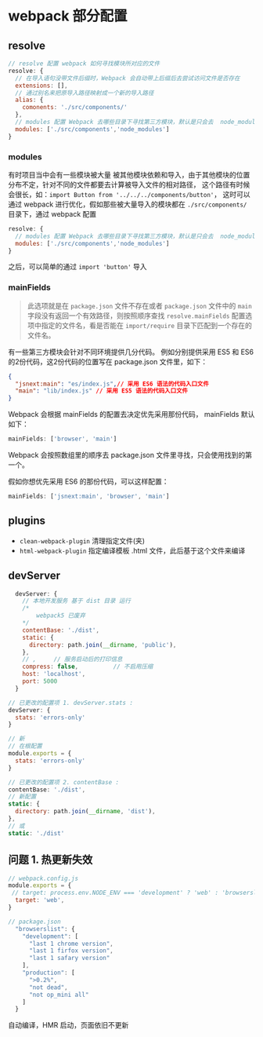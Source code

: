 # webpack 部分配置

## resolve
```js
// resolve 配置 webpack 如何寻找模块所对应的文件
resolve: {
  // 在导入语句没带文件后缀时，Webpack 会自动带上后缀后去尝试访问文件是否存在
  extensions: [],
  // 通过别名来把原导入路径映射成一个新的导入路径
  alias: {
    comonents: './src/components/'
  },
  // modules 配置 Webpack 去哪些目录下寻找第三方模块，默认是只会去  node_modules  目录下寻找
  modules: ['./src/components','node_modules']
}
```

### modules
有时项目当中会有一些模块被大量 被其他模块依赖和导入，由于其他模块的位置分布不定，针对不同的文件都要去计算被导入文件的相对路径，
这个路径有时候会很长，如：`import Button from '../../../components/button'`，
这时可以通过 webpack 进行优化，假如那些被大量导入的模块都在 `./src/components/` 目录下，通过 webpack 配置
```js
resolve: {
  // modules 配置 Webpack 去哪些目录下寻找第三方模块，默认是只会去  node_modules  目录下寻找
  modules: ['./src/components','node_modules']
}
```
之后，可以简单的通过 `import 'button'` 导入

### mainFields
> 此选项就是在 `package.json` 文件不存在或者 `package.json` 文件中的 `main` 字段没有返回一个有效路径，则按照顺序查找 `resolve.mainFields` 配置选项中指定的文件名，看是否能在 `import/require` 目录下匹配到一个存在的文件名。

有一些第三方模块会针对不同环境提供几分代码。 例如分别提供采用 ES5 和 ES6 的2份代码，这2份代码的位置写在  package.json  文件里，如下：
```json
{
  "jsnext:main": "es/index.js",// 采用 ES6 语法的代码入口文件
  "main": "lib/index.js" // 采用 ES5 语法的代码入口文件
}
```
Webpack 会根据  mainFields  的配置去决定优先采用那份代码， mainFields  默认如下：
```js
mainFields: ['browser', 'main']
```
Webpack 会按照数组里的顺序去 package.json  文件里寻找，只会使用找到的第一个。

假如你想优先采用 ES6 的那份代码，可以这样配置：
```js
mainFields: ['jsnext:main', 'browser', 'main']
```

## plugins
- `clean-webpack-plugin` 清理指定文件(夹)
- `html-webpack-plugin` 指定编译模板 .html 文件，此后基于这个文件来编译


## devServer
```js
  devServer: {
    // 本地开发服务 基于 dist 目录 运行
    /*
        webpack5 已废弃
    */
    contentBase: './dist',
    static: {
      directory: path.join(__dirname, 'public'),
    },
    // ,     // 服务启动后的打印信息
    compress: false,          // 不启用压缩
    host: 'localhost',
    port: 5000
  }
```

```js
// 已更改的配置项 1. devServer.stats : 
devServer: {
  stats: 'errors-only'
}

// 新
// 在根配置
module.exports = {
  stats: 'errors-only'
}
```
```js
// 已更改的配置项 2. contentBase : 
contentBase: './dist',
// 新配置
static: {
  directory: path.join(__dirname, 'dist'),
},
// 或
static: './dist'
```


## 问题 1. 热更新失效
```js
// webpack.config.js
module.exports = {
 // target: process.env.NODE_ENV === 'development' ? 'web' : 'browserslist',
  target: 'web',
}

// package.json
  "browserslist": {
    "development": [
      "last 1 chrome version",
      "last 1 firfox version",
      "last 1 safary version"
    ],
    "production": [
      ">0.2%",
      "not dead",
      "not op_mini all"
    ]
  }
```

自动编译，HMR 启动，页面依旧不更新


